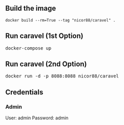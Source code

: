 ## Build the image

`docker build --rm=True --tag "nicor88/caravel" . `  

## Run caravel (1st Option)

<pre>
docker-compose up
</pre>

## Run caravel (2nd Option)

<pre>
docker run -d -p 8088:8088 nicor88/caravel
</pre>

## Credentials

### Admin
User: admin
Password: admin
